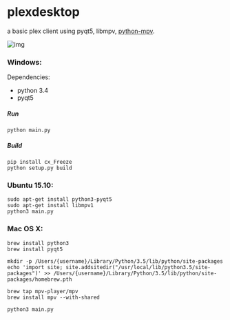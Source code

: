 # plexdesktop
a basic plex client using pyqt5, libmpv, [python-mpv](https://github.com/jaseg/python-mpv).

![img](http://i.imgur.com/tRlcLpX.png)

### Windows:
Dependencies:
 * python 3.4
 * pyqt5

##### Run
```
python main.py
```

##### Build
```
pip install cx_Freeze
python setup.py build
```

### Ubuntu 15.10:
```
sudo apt-get install python3-pyqt5
sudo apt-get install libmpv1
python3 main.py
```

### Mac OS X:
```
brew install python3
brew install pyqt5

mkdir -p /Users/{username}/Library/Python/3.5/lib/python/site-packages
echo 'import site; site.addsitedir("/usr/local/lib/python3.5/site-packages")' >> /Users/{username}/Library/Python/3.5/lib/python/site-packages/homebrew.pth

brew tap mpv-player/mpv
brew install mpv --with-shared

python3 main.py
```
